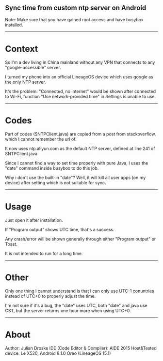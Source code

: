 ## Sync time from custom ntp server on Android

Note: Make sure that you have gained root access and have busybox installed.


***

# Context

So I'm a dev living in China mainland without any VPN that connects to any "google-accessible" server.

I turned my phone into an official LineageOS device which uses google as the only NTP server.

It's the problem: "Connected, no internet" would be shown after connected to Wi-Fi, function "Use network-provided time" in Settings is unable to use.


***

# Codes

Part of codes (SNTPClient.java) are copied from a post from stackoverflow, which I cannot remember the url of.

It now uses ntp.aliyun.com as the default NTP server, defined at line 241 of SNTPClient.java

Since I cannot find a way to set time properly with pure Java, I uses the "date" command inside busybox to do this job.

Why i don't use the built-in "date"? Well, it will kill all user apps (on my device) after setting which is not suitable for sync.


***

# Usage

Just open it after installation.

If "Program output" shows UTC time, that's a success.

Any crash/error will be shown generally through either "Program output" or Toast.

It is not intended to run for a long time.

***

# Other

Only one thing I cannot understand is that I can only use UTC-1 conuntries instead of UTC+0 to properly adjust the time.

I'm not sure if it's a bug, the "date" uses UTC, both "date" and java use CST, but the server returns one hour more when using UTC+0.

***

# About

Author: Julian Droske
IDE (Code Editor & Compiler): AIDE 2015
Host&Tested device: Le X520, Android 8.1.0 Oreo (LineageOS 15.1)
